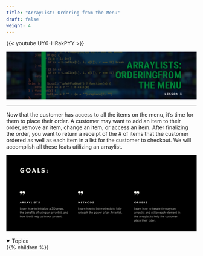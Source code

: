 ```yaml
---
title: "ArrayList: Ordering from the Menu"
draft: false
weight: 4
---
```

{{< youtube UY6-HRakPYY >}}

<link rel="stylesheet" href="../style.css">

![listhead](../img/listhead.png)
<hr>

Now that the customer has access to all the items on the menu, it’s time for them to place their order. A customer may want to add an item to their order, remove an item, change an item, or access an item. After finalizing the order, you want to return a receipt of the # of items that the customer ordered as well as each item in a list for the customer to checkout. We will accomplish all these feats utilizing an arraylist.

![listgoals](../img/listgoals.png)

<details open>
<summary>Topics</summary>
{{% children %}}
</details>